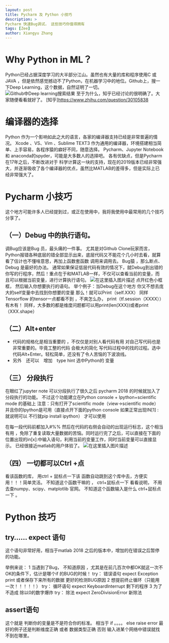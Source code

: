 ```yaml
---
layout: post
title: Pycharm 及 Python 小技巧
description: >
Pycharm 快速Bug调试， 这些技巧你值得拥有
tags: [Zee]
author: Xiangyu Zhang
---
```



# Why Python in ML？

Python已经占据深度学习的大半部分江山。虽然也有大量的库和程序使用C 或 JAVA ，但是依然感觉撼动不了Python，在机器学习中的地位。Github上，搜一下Deep Learning，这个数据，自然证明了一切。
![Github中Deep learning搜索结果](https://img-blog.csdnimg.cn/20190705185250875.png?x-oss-process=image/watermark,type_ZmFuZ3poZW5naGVpdGk,shadow_10,text_aHR0cHM6Ly9ibG9nLmNzZG4ubmV0L2t5c2d1cWZ4ZnI=,size_16,color_FFFFFF,t_70)
至于为什么，知乎已经讨论的很明确了。大家随便看看就好了。
[知乎]https://www.zhihu.com/question/30105838
# 编译器的选择
Python 作为一个影响如此之大的语言，各家的编译器支持已经是非常普遍的情况。
Xcode 、VS、Vim 、Sublime TEXT3 作为通用的编译器，环境搭建相当简单、上手容易，各程序猿的癖好不同，随意选择。
Pycharm、Jupyter Notebook 和 anaconda的spyder，可能是大多数人的选择吧。
各有优缺点，但是Pycharm在17年之后，不断改进对于 科学计算这一块的支持，现在的2019版本已经非常强大，并逐渐吸收了各个编译器的优点，虽然比MATLAB的差得多，但是实际上已经非常强大了。
# Pycharm 小技巧
这个地方可能许多人已经提到过，或正在使用中，我将我使用中最常用的几个技巧分享了。
## （一）Debug 中的执行语句。
调Bug应该是Bug 员，最头痛的一件事。 尤其是对Github Clone玩家而言，Python报错各种底层的错全部显示出来，底层代码又不能花个几小时去看，就算看了估计也不懂啥意思，再加上函数套函数 调用来调用去。
Bug猿 ，那么断点、Debug 是最好的办法。 通常如果保证低层代码有效的情况下，就Debug到出错的你写的行程序，然后！重点在于和MATLAB一样，不仅可以查看当前的变量，而且可以根据当前变量，进行计算执行语句。
![在这里插入图片描述](https://img-blog.csdnimg.cn/20190705191459479.png?x-oss-process=image/watermark,type_ZmFuZ3poZW5naGVpdGk,shadow_10,text_aHR0cHM6Ly9ibG9nLmNzZG4ubmV0L2t5c2d1cWZ4ZnI=,size_16,color_FFFFFF,t_70)
点开红色小框框， 然后输入你想要执行的语句。
举个例子：当Debug在这个地方 你又不想去庞大的self变量中去找到你想要的变量 那么！就可以Print（self.XXX）
同样 Tensorflow 的tensor一点都看不到 ，不爽怎么办， print（tf.session（XXXX））有木有！
同样，大多数的都是维度问题都可以用print(len(XXX))或者print（XXX.shape）
## （二）Alt+enter
+ 代码的规格化是相当重要的 ，不仅仅是对别人看代码有用 对自己写代码也是非常重要的。毕竟工整的代码 会极大的简化 写代码过程中的找的过程。选中代码Alt+Enter。轻松简单，还没有了令人苦恼的下波浪线。
+ 另外　还可以　增加　type hint  选中Python的 变量  



## （三） 分段执行
在眼红了jupyter note 可以分段执行了很久之后  pycharm 2018 的时候就加入了分段执行的功能。
不过这个功能建立在Python console + Ipython+scientific mode 的基础上
注意：只有打开了scientific mode（view->scientific mode）  并且你的Ipython是可用（直接点开下面的python console 如果正常出现IN[1] :  就说明可以 不行就pip install ipython）
 才可以使用

在每一段代码前都加入#%% 
然后在代码的右侧会自动的出现运行标志，这个相当有用 ，免除了重复读取大量数据的苦恼。同时运行完了之后，可以直接在下面的位置出现的in[x]:中输入语句，利用当前的变量工作，同时当前变量可以直接显示。 已经很接近matlab的用户体验了。
![在这里插入图片描述](https://img-blog.csdnimg.cn/20190706101829713.png?x-oss-process=image/watermark,type_ZmFuZ3poZW5naGVpdGk,shadow_10,text_aHR0cHM6Ly9ibG9nLmNzZG4ubmV0L2t5c2d1cWZ4ZnI=,size_16,color_FFFFFF,t_70)
## （四） 一切都可以Ctrl +点
看该函数的库， 用ctrl + 鼠标点一下该 函数自动跳到这个库中去，方便实用！！！简单灵活。
不知道这个函数干嘛的 ， ctrl+鼠标点一下 看看说明， 不用去查numpy、scipy、matplotlib 官网。
不知道这个函数输入是什么 ctrl+鼠标点一下 。

# Python 技巧
## try…… expect 语句
这个语句非常好用，相当于matlab 2018 之后的版本中，增加的在错误之后暂停的功能。

举例来说： 
1 当遇到了Bug， 不知道原因 ，尤其是在前几百次中都OK就这一次不OK的条件下，估计是哪个if 的BUG的时候！
try：
	错误语句
expect Exception
	print 或者保存下来所有的数据 更好的检测BUG原因
2 想提前终止循环（只能用一次！！！！！）
	try：
		循环语句
	expect KeyboardInterrupt
		剩下的程序
3 为了不造成 除以0的数字爆炸
	try：
		除法
	expect ZeroDivisionError
		新除法
## assert语句
这个就是 判断你的变量是不是符合你的标准。 相当于 
if 。。。。
else 
	raise error
最好的例子还是判断维度正确 或者 数据类型正确 否则 输入进某个网络中错误就找不到在哪里。
